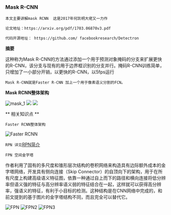### Mask R-CNN

```
本文主要讲解mask RCNN  这是2017年何凯明大佬又一力作

论文地址：https://arxiv.org/pdf/1703.06870v3.pdf

代码开源地址： https://github.com/ facebookresearch/Detectron

```


**摘要**

这种称为Mask R-CNN的方法通过添加一个用于预测对象掩码的分支来扩展更快的R-CNN，该分支与现有的用于边界框识别的分支并行。掩码R-CNN训练简单，只增加了一小部分开销，以更快的R-CNN，以5fps运行

 `Mask R-CNN就是Faster R-CNN 加上一个用于像素语义分割的FCN。`


 **Mask RCNN整体架构**

![mask_1](img/mask_1.png)
![](img/mask_3.png)
![](img/mask_2.png)



** 相关知识点 **

`Faster RCNN整体架构`

![Faster RCNN](img/mask_4.png)


`RPN 详见`[RPN简介](RPN.md)


`FPN 空间金字塔`


作者利用了固有的多尺度和锥形层次结构的卷积网络来构造具有边际额外成本的金字塔网络，开发具有侧向连接（Skip Connector）的自顶向下的架构，用于在所有尺度上构建高级语义特征图，依靠一种通过自上而下的路径和横向连接将低分辨率但语义强的特征与高分辨率语义弱的特征结合在一起，这样就可以获得高分辨率，强语义的特征，有利于小目标的检测。这种结构是在CNN网络中完成的，和前文提到的基于图片的金字塔结构不同，而且完全可以替代它。

![FPN](img/FPN.png)
![FPN2](img/FPN2.png)
![FPN3](img/FPN3.png)

